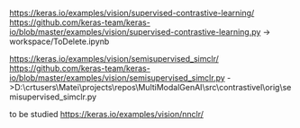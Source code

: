 https://keras.io/examples/vision/supervised-contrastive-learning/
https://github.com/keras-team/keras-io/blob/master/examples/vision/supervised-contrastive-learning.py
-> workspace/ToDelete.ipynb

https://keras.io/examples/vision/semisupervised_simclr/
https://github.com/keras-team/keras-io/blob/master/examples/vision/semisupervised_simclr.py
->D:\crtusers\Matei\projects\repos\MultiModalGenAI\src\contrastivel\orig\semisupervised_simclr.py

to be studied
https://keras.io/examples/vision/nnclr/